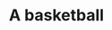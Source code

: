 ---
pid: LLP425
title: A basketball
location_transcription: northeast phila
zipcode: '19111'
outside_phl: 
neighborhood: Lawndale,Castor Gardens
age: '11'
age_range: 6-13
instagram: 
image_file_name: LLP_425.jpg
proposal_transcription: 
topic: Sports
topic_summary: '0'
type: Sculpture Statue
keywords_other: basketball
credit: Ewqat Teshale
image_labels: 
twitter: 
facebook: 
permalink: "/monuments/llp425/"
layout: item-page
---